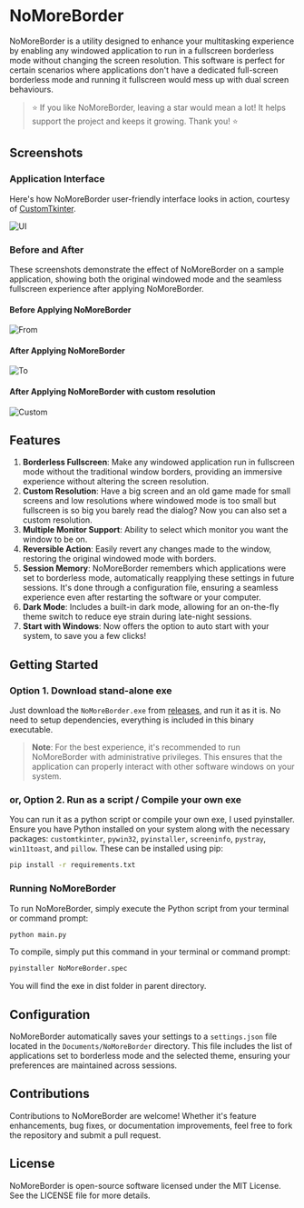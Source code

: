 # NoMoreBorder

NoMoreBorder is a utility designed to enhance your multitasking experience by enabling any windowed application to run in a fullscreen borderless mode without changing the screen resolution. This software is perfect for certain scenarios where applications don't have a dedicated full-screen borderless mode and running it fullscreen would mess up with dual screen behaviours.

> ⭐ If you like NoMoreBorder, leaving a star would mean a lot! It helps support the project and keeps it growing. Thank you! ⭐

## Screenshots

### Application Interface

Here's how NoMoreBorder user-friendly interface looks in action, courtesy of [CustomTkinter](https://github.com/TomSchimansky/CustomTkinter).

![UI](https://github.com/invcble/NoMoreBorder/blob/e769aa3f8fe05a1d76d47f29bc3367636d7eeb11/pictures/UI.png)

### Before and After

These screenshots demonstrate the effect of NoMoreBorder on a sample application, showing both the original windowed mode and the seamless fullscreen experience after applying NoMoreBorder.

#### Before Applying NoMoreBorder

![From](https://github.com/invcble/NoMoreBorder/blob/e769aa3f8fe05a1d76d47f29bc3367636d7eeb11/pictures/From.png)

#### After Applying NoMoreBorder

![To](https://github.com/invcble/NoMoreBorder/blob/e769aa3f8fe05a1d76d47f29bc3367636d7eeb11/pictures/To.png)

#### After Applying NoMoreBorder with custom resolution

![Custom](https://github.com/invcble/NoMoreBorder/blob/e769aa3f8fe05a1d76d47f29bc3367636d7eeb11/pictures/Custom.png)

## Features

1. **Borderless Fullscreen**: Make any windowed application run in fullscreen mode without the traditional window borders, providing an immersive experience without altering the screen resolution.
2. **Custom Resolution**: Have a big screen and an old game made for small screens and low resolutions where windowed mode is too small but fullscreen is so big you barely read the dialog? Now you can also set a custom resolution.
3. **Multiple Monitor Support**: Ability to select which monitor you want the window to be on.
4. **Reversible Action**: Easily revert any changes made to the window, restoring the original windowed mode with borders.
5. **Session Memory**: NoMoreBorder remembers which applications were set to borderless mode, automatically reapplying these settings in future sessions. It's done through a configuration file, ensuring a seamless experience even after restarting the software or your computer.
6. **Dark Mode**: Includes a built-in dark mode, allowing for an on-the-fly theme switch to reduce eye strain during late-night sessions.
7. **Start with Windows**: Now offers the option to auto start with your system, to save you a few clicks!

## **Getting Started**

### Option 1. Download stand-alone exe

Just download the `NoMoreBorder.exe` from [releases](https://github.com/invcble/NoMoreBorder/releases), and run it as it is. No need to setup dependencies, everything is included in this binary executable.

> **Note**: For the best experience, it's recommended to run NoMoreBorder with administrative privileges. This ensures that the application can properly interact with other software windows on your system.

### or, Option 2. Run as a script / Compile your own exe

You can run it as a python script or compile your own exe, I used pyinstaller. Ensure you have Python installed on your system along with the necessary packages: `customtkinter`, `pywin32`, `pyinstaller`, `screeninfo`, `pystray`, `win11toast`, and `pillow`. These can be installed using pip:

```bash
pip install -r requirements.txt
```

### Running NoMoreBorder

To run NoMoreBorder, simply execute the Python script from your terminal or command prompt:

```bash
python main.py
```
To compile, simply put this command in your terminal or command prompt:

```bash
pyinstaller NoMoreBorder.spec
```

You will find the exe in dist folder in parent directory.

## Configuration

NoMoreBorder automatically saves your settings to a `settings.json` file located in the `Documents/NoMoreBorder` directory. This file includes the list of applications set to borderless mode and the selected theme, ensuring your preferences are maintained across sessions.

## Contributions

Contributions to NoMoreBorder are welcome! Whether it's feature enhancements, bug fixes, or documentation improvements, feel free to fork the repository and submit a pull request.

## License

NoMoreBorder is open-source software licensed under the MIT License. See the LICENSE file for more details.
